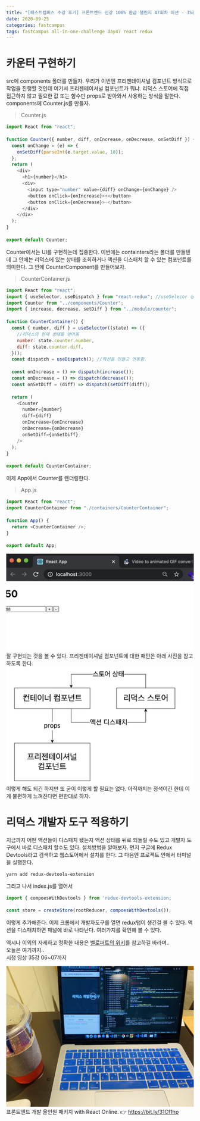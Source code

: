 ```yaml
---
title: "[패스트캠퍼스 수강 후기] 프론트엔드 인강 100% 환급 챌린지 47회차 미션 - 35강 Redux 카운터 구현하기, 개발자 도구"
date: 2020-09-25
categories: fastcampus
tags: fastcampus all-in-one-challenge day47 react redux
---
```


# 카운터 구현하기

src에 components 폴더를 만들자. 우리가 이번엔 프리젠테이셔널 컴포넌트 방식으로 작업을 진행할 것인데 여기서 프리젠테이셔널 컴포넌트가 뭐냐. 리덕스 스토어에 직접 접근하지 않고 필요한 값 또는 함수만 props로 받아와서 사용하는 방식을 말한다. components에 Counter.js를 만들자.

> Counter.js

```javascript
import React from "react";

function Counter({ number, diff, onIncrease, onDecrease, onSetDiff }) {
  const onChange = (e) => {
    onSetDiff(parseInt(e.target.value, 10));
  };
  return (
    <div>
      <h1>{number}</h1>
      <div>
        <input type="number" value={diff} onChange={onChange} />
        <button onClick={onIncrease}>+</button>
        <button onClick={onDecrease}>-</button>
      </div>
    </div>
  );
}

export default Counter;
```

Counter에서는 UI를 구현하는데 집중한다. 이번에는 containters라는 폴더를 만들텐데 그 안에는 리덕스에 있는 상태를 조회하거나 액션을 디스패치 할 수 있는 컴포넌트를 의미한다. 그 안에 CounterComponent를 만들어보자.

> CounterContainer.js

```javascript
import React from "react";
import { useSelector, useDispatch } from "react-redux"; //useSelecor 상태를 조회, useDispatch 액션을 디스패치 함.
import Counter from "../components/Counter";
import { increase, decrease, setDiff } from "../module/counter";

function CounterContainer() {
  const { number, diff } = useSelector((state) => ({
    //리덕스의 현재 상태를 받아옴
    number: state.counter.number,
    diff: state.counter.diff,
  }));
  const dispatch = useDispatch(); //액션을 만들고 연동함.

  const onIncrease = () => dispatch(increase());
  const onDecrease = () => dispatch(decrease());
  const onSetDiff = (diff) => dispatch(setDiff(diff));

  return (
    <Counter
      number={number}
      diff={diff}
      onIncrease={onIncrease}
      onDecrease={onDecrease}
      onSetDiff={onSetDiff}
    />
  );
}

export default CounterContainer;
```

이제 App에서 Counter를 렌더링한다.

> App.js

```javascript
import React from "react";
import CounterContainer from "./containers/CounterContainer";

function App() {
  return <CounterContainer />;
}

export default App;
```

![리액트화면](/images/200925-1.png)  
잘 구현되는 것을 볼 수 있다. 프리젠테이셔널 컴포넌트에 대한 패턴은 아래 사진을 참고하도록 한다.  
![프리젠테이셔널 컴포넌트](/images/200925-2.png)
이렇게 해도 되긴 하지만 또 굳이 이렇게 할 필요는 없다. 아직까지는 정석이긴 한데 이게 불편하게 느껴진다면 편한대로 하자.

# 리덕스 개발자 도구 적용하기

지금까지 어떤 액션들이 디스패치 됐는지 액션 상태를 뒤로 되돌릴 수도 있고 개발자 도구에서 바로 디스패치 할수도 있다. 설치방법을 알아보자. 먼저 구글에 Redux Devtools라고 검색하고 웹스토어에서 설치를 한다. 그 다음엔 프로젝트 안에서 터미널을 실행한다.

```
yarn add redux-devtools-extension
```

그리고 나서 index.js를 열어서

```javascript
import { compoesWithDevtools } from 'redux-devtools-extension;

const store = createStore(rootReducer, compoesWithDevtools());
```

이렇게 추가해준다. 이제 크롬에서 개발자도구를 열면 redux탭이 생긴걸 볼 수 있다.
액션을 디스패치하면 패널에 바로 나타난다. 여러가지를 확인해 볼 수 있다.

역시나 이외의 자세하고 정확한 내용은 [벨로퍼트의 위키](https://react.vlpt.us/redux/05-counter.html)를 참고하길 바라며..  
오늘은 여기까지..  
시청 영상 35강 06~07까지

![수강인증이미지](/images/200925-3.jpeg)
프론트엔드 개발 올인원 패키지 with React Online. 👉 https://bit.ly/31Cf1hp

